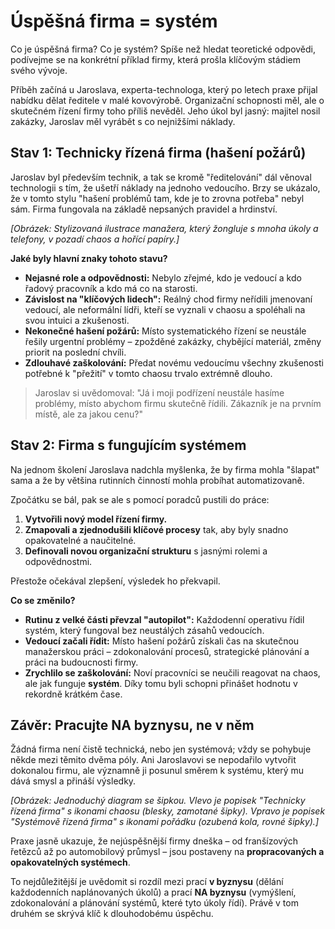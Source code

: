 # Úspěšná firma = systém

Co je úspěšná firma? Co je systém? Spíše než hledat teoretické odpovědi, podívejme se na konkrétní příklad firmy, která prošla klíčovým stádiem svého vývoje.

Příběh začíná u Jaroslava, experta-technologa, který po letech praxe přijal nabídku dělat ředitele v malé kovovýrobě. Organizační schopnosti měl, ale o skutečném řízení firmy toho příliš nevěděl. Jeho úkol byl jasný: majitel nosil zakázky, Jaroslav měl vyrábět s co nejnižšími náklady.

## Stav 1: Technicky řízená firma (hašení požárů)

Jaroslav byl především technik, a tak se kromě "ředitelování" dál věnoval technologii s tím, že ušetří náklady na jednoho vedoucího. Brzy se ukázalo, že v tomto stylu "hašení problémů tam, kde je to zrovna potřeba" nebyl sám. Firma fungovala na základě nepsaných pravidel a hrdinství.

*[Obrázek: Stylizovaná ilustrace manažera, který žongluje s mnoha úkoly a telefony, v pozadí chaos a hořící papíry.]*

**Jaké byly hlavní znaky tohoto stavu?**
* **Nejasné role a odpovědnosti:** Nebylo zřejmé, kdo je vedoucí a kdo řadový pracovník a kdo má co na starosti.
* **Závislost na "klíčových lidech":** Reálný chod firmy neřídili jmenovaní vedoucí, ale neformální lídři, kteří se vyznali v chaosu a spoléhali na svou intuici a zkušenosti.
* **Nekonečné hašení požárů:** Místo systematického řízení se neustále řešily urgentní problémy – zpožděné zakázky, chybějící materiál, změny priorit na poslední chvíli.
* **Zdlouhavé zaškolování:** Předat novému vedoucímu všechny zkušenosti potřebné k "přežití" v tomto chaosu trvalo extrémně dlouho.

> Jaroslav si uvědomoval: "Já i moji podřízení neustále hasíme problémy, místo abychom firmu skutečně řídili. Zákazník je na prvním místě, ale za jakou cenu?"

## Stav 2: Firma s fungujícím systémem

Na jednom školení Jaroslava nadchla myšlenka, že by firma mohla "šlapat" sama a že by většina rutinních činností mohla probíhat automatizovaně.

Zpočátku se bál, pak se ale s pomocí poradců pustili do práce:
1.  **Vytvořili nový model řízení firmy.**
2.  **Zmapovali a zjednodušili klíčové procesy** tak, aby byly snadno opakovatelné a naučitelné.
3.  **Definovali novou organizační strukturu** s jasnými rolemi a odpovědnostmi.

Přestože očekával zlepšení, výsledek ho překvapil.

**Co se změnilo?**
* **Rutinu z velké části převzal "autopilot":** Každodenní operativu řídil systém, který fungoval bez neustálých zásahů vedoucích.
* **Vedoucí začali řídit:** Místo hašení požárů získali čas na skutečnou manažerskou práci – zdokonalování procesů, strategické plánování a práci na budoucnosti firmy.
* **Zrychlilo se zaškolování:** Noví pracovníci se neučili reagovat na chaos, ale jak funguje **systém**. Díky tomu byli schopni přinášet hodnotu v rekordně krátkém čase.

## Závěr: Pracujte NA byznysu, ne v něm

Žádná firma není čistě technická, nebo jen systémová; vždy se pohybuje někde mezi těmito dvěma póly. Ani Jaroslavovi se nepodařilo vytvořit dokonalou firmu, ale významně ji posunul směrem k systému, který mu dává smysl a přináší výsledky.

*[Obrázek: Jednoduchý diagram se šipkou. Vlevo je popisek "Technicky řízená firma" s ikonami chaosu (blesky, zamotané šipky). Vpravo je popisek "Systémově řízená firma" s ikonami pořádku (ozubená kola, rovné šipky).]*

Praxe jasně ukazuje, že nejúspěšnější firmy dneška – od franšízových řetězců až po automobilový průmysl – jsou postaveny na **propracovaných a opakovatelných systémech**.

To nejdůležitější je uvědomit si rozdíl mezi prací **v byznysu** (dělání každodenních naplánovaných úkolů) a prací **NA byznysu** (vymýšlení, zdokonalování a plánování systémů, které tyto úkoly řídí). Právě v tom druhém se skrývá klíč k dlouhodobému úspěchu.